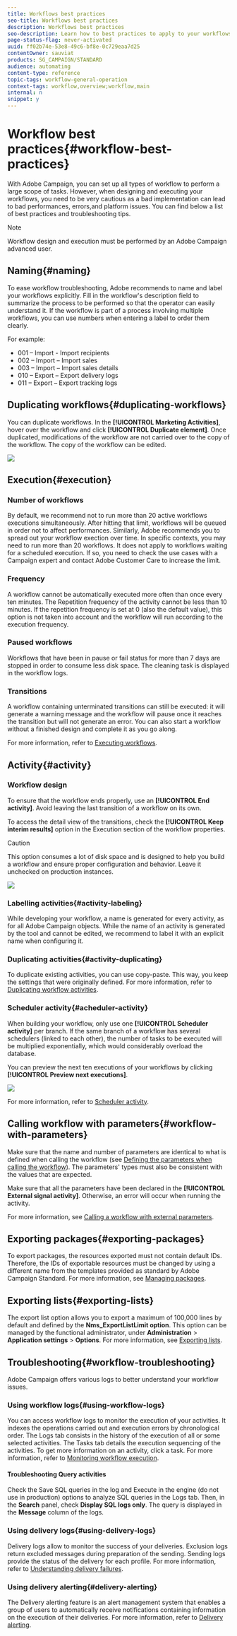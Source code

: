 ```yaml
---
title: Workflows best practices
seo-title: Workflows best practices
description: Workflows best practices
seo-description: Learn how to best practices to apply to your workflows.
page-status-flag: never-activated
uuid: ff02b74e-53e8-49c6-bf8e-0c729eaa7d25
contentOwner: sauviat
products: SG_CAMPAIGN/STANDARD
audience: automating
content-type: reference
topic-tags: workflow-general-operation
context-tags: workflow,overview;workflow,main
internal: n
snippet: y
---
```


# Workflow best practices{#workflow-best-practices}

With Adobe Campaign, you can set up all types of workflow to perform a large scope of tasks. However, when designing and executing your workflows, you need to be very cautious as a bad implementation can lead to bad performances, errors,and platform issues. You can find below a list of best practices and troubleshooting tips.

>[!NOTE]
>
>Workflow design and execution must be performed by an Adobe Campaign advanced user.

## Naming{#naming}

To ease workflow troubleshooting, Adobe recommends to name and label your workflows explicitly. Fill in the workflow's description field to summarize the process to be performed so that the operator can easily understand it.
If the workflow is part of a process involving multiple workflows, you can use numbers when entering a label to order them clearly.

For example:

* 001 – Import - Import recipients
* 002 – Import – Import sales
* 003 – Import – Import sales details
* 010 – Export – Export delivery logs
* 011 – Export – Export tracking logs

## Duplicating workflows{#duplicating-workflows}

You can duplicate workflows. In the **[!UICONTROL Marketing Activities]**, hover over the workflow and click **[!UICONTROL Duplicate element]**. Once duplicated, modifications of the workflow are not carried over to the copy of the workflow. The copy of the workflow can be edited.

![](assets/duplicating_workflow.png)

## Execution{#execution}

### Number of workflows

By default, we recommend not to run more than 20 active workflows executions simultaneously. After hitting that limit, workflows will be queued in order not to affect performances. Similarly, Adobe recommends you to spread out your workflow exection over time.
In specific contexts, you may need to run more than 20 workflows. It does not apply to workflows waiting for a scheduled execution.  If so, you need to check the use cases with a Campaign expert and contact Adobe Customer Care to increase the limit.

### Frequency

A workflow cannot be automatically executed more often than once every ten minutes.
The Repetition frequency of the activity cannot be less than 10 minutes. If the repetition frequency is set at 0 (also the default value), this option is not taken into account and the workflow will run according to the execution frequency.

### Paused workflows

Workflows that have been in pause or fail status for more than 7 days are stopped in order to consume less disk space. The cleaning task is displayed in the workflow logs.

### Transitions

A workflow containing unterminated transitions can still be executed: it will generate a warning message and the workflow will pause once it reaches the transition but will not generate an error. You can also start a workflow without a finished design and complete it as you go along.

For more information, refer to [Executing workflows](../../automating/using//executing-a-workflow.md).

## Activity{#activity}

### Workflow design

To ensure that the workflow ends properly, use an **[!UICONTROL End activity]**. Avoid leaving the last transition of a workflow on its own.

To access the detail view of the transitions, check the **[!UICONTROL Keep interim results]** option in the Execution section of the workflow properties.

>[!CAUTION]
>
>This option consumes a lot of disk space and is designed to help you build a workflow and ensure proper configuration and behavior. Leave it unchecked on production instances.

![](assets/keep_interim_best_practices.png)


### Labelling activities{#activity-labeling}

While developing your workflow, a name is generated for every activity, as for all Adobe Campaign objects. While the name of an activity is generated by the tool and cannot be edited, we recommend to label it with an explicit name when configuring it.

### Duplicating activities{#activity-duplicating}

To duplicate existing activities, you can use copy-paste. This way, you keep the settings that were originally defined. For more information, refer to [Duplicating workflow activities](../../automating/using/workflow-interface.md).

### Scheduler activity{#acheduler-activity}

When building your workflow, only use one **[!UICONTROL Scheduler activity]** per branch. If the same branch of a workflow has several schedulers (linked to each other), the number of tasks to be executed will be multiplied exponentially, which would considerably overload the database.

You can preview the next ten executions of your workflows by clicking **[!UICONTROL Preview next executions]**.

![](assets/preview_scheduler.png)

For more information, refer to [Scheduler activity](../../automating/using/scheduler.md).

## Calling workflow with parameters{#workflow-with-parameters}

Make sure that the name and number of parameters are identical to what is defined when calling the workflow (see [Defining the parameters when calling the workflow](../../automating/using/calling-a-workflow-with-external-parameters.md#defining-the-parameters-when-calling-the-workflow)). The parameters' types must also be consistent with the values that are expected.

Make sure that all the parameters have been declared in the **[!UICONTROL External signal activity]**. Otherwise, an error will occur when running the activity.

For more information, see [Calling a workflow with external parameters](../../automating/using/calling-a-workflow-with-external-parameters.md).

## Exporting packages{#exporting-packages}

To export packages, the resources exported must not contain default IDs. Therefore, the IDs of exportable resources must be changed by using a different name from the templates provided as standard by Adobe Campaign Standard.
For more information, see [Managing packages](../../automating/using/managing-packages.md).

## Exporting lists{#exporting-lists}

The export list option allows you to export a maximum of 100,000 lines by default and defined by the **Nms_ExportListLimit option**. This option can be managed by the functional administrator, under **Administration** > **Application settings** > **Options**.
For more information, see [Exporting lists](../../automating/using/exporting-lists.md).

## Troubleshooting{#workflow-troubleshooting}

Adobe Campaign offers various logs to better understand your workflow issues.

### Using workflow logs{#using-workflow-logs}

You can access workflow logs to monitor the execution of your activities. It indexes the operations carried out and execution errors by chronological order. The Logs tab consists in the history of the execution of all or some selected activities.
The Tasks tab details the execution sequencing of the activities. To get more information on an activity, click a task.
For more information, refer to [Monitoring workflow execution](../../automating/using/executing-a-workflow.md#monitoring).

#### Troubleshooting Query activities 

Check the Save SQL queries in the log and Execute in the engine (do not use in production) options to analyze SQL queries in the Logs tab.
Then, in the **Search** panel, check **Display SQL logs only**. The query is displayed in the **Message** column of the logs.

### Using delivery logs{#using-delivery-logs}

Delivery logs allow to monitor the success of your deliveries. Exclusion logs return excluded messages during preparation of the sending. Sending logs provide the status of the delivery for each profile.
For more information, refer to [Understanding delivery failures](../../sending/using/understanding-delivery-failures.md).

### Using delivery alerting{#delivery-alerting}

The Delivery alerting feature is an alert management system that enables a group of users to automatically receive notifications containing information on the execution of their deliveries.
For more information, refer to [Delivery alerting](../../sending/using/receiving-alerts-when-failures-happen.md).
